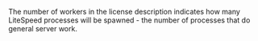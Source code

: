 The number of workers in the license description indicates how many LiteSpeed processes will be spawned - the number of processes that do general server work.

